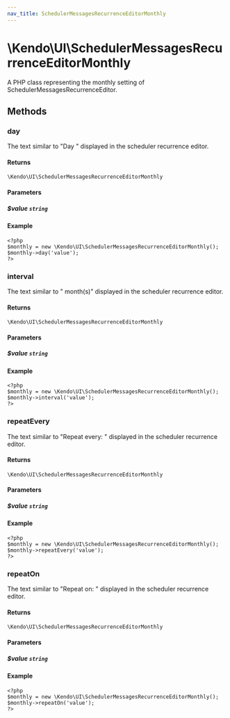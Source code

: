 ```yaml
---
nav_title: SchedulerMessagesRecurrenceEditorMonthly
---
```


# \Kendo\UI\SchedulerMessagesRecurrenceEditorMonthly

A PHP class representing the monthly setting of SchedulerMessagesRecurrenceEditor.


## Methods

### day
The text similar to "Day " displayed in the scheduler recurrence editor.

#### Returns
`\Kendo\UI\SchedulerMessagesRecurrenceEditorMonthly`

#### Parameters

##### $value `string`



#### Example 
    <?php
    $monthly = new \Kendo\UI\SchedulerMessagesRecurrenceEditorMonthly();
    $monthly->day('value');
    ?>

### interval
The text similar to " month(s)" displayed in the scheduler recurrence editor.

#### Returns
`\Kendo\UI\SchedulerMessagesRecurrenceEditorMonthly`

#### Parameters

##### $value `string`



#### Example 
    <?php
    $monthly = new \Kendo\UI\SchedulerMessagesRecurrenceEditorMonthly();
    $monthly->interval('value');
    ?>

### repeatEvery
The text similar to "Repeat every: " displayed in the scheduler recurrence editor.

#### Returns
`\Kendo\UI\SchedulerMessagesRecurrenceEditorMonthly`

#### Parameters

##### $value `string`



#### Example 
    <?php
    $monthly = new \Kendo\UI\SchedulerMessagesRecurrenceEditorMonthly();
    $monthly->repeatEvery('value');
    ?>

### repeatOn
The text similar to "Repeat on: " displayed in the scheduler recurrence editor.

#### Returns
`\Kendo\UI\SchedulerMessagesRecurrenceEditorMonthly`

#### Parameters

##### $value `string`



#### Example 
    <?php
    $monthly = new \Kendo\UI\SchedulerMessagesRecurrenceEditorMonthly();
    $monthly->repeatOn('value');
    ?>

